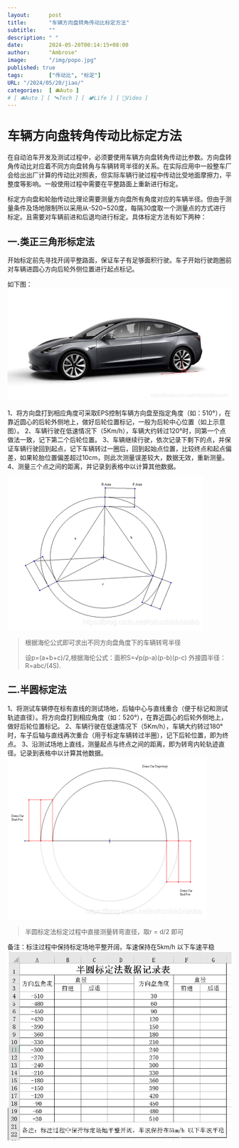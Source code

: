```yaml
---
layout:      post
title:       "车辆方向盘转角传动比标定方法"
subtitle:    ""
description: " "
date:        2024-05-20T00:14:15+08:00
author:      "Ambrose"
image:       "/img/popo.jpg"
published: true 
tags:        ["传动比", "标定"]
URL: "/2024/05/20/jiao/"
categories:  [ 🚘Auto ]
# [ 🚘Auto ] [ 🛰️Tech ] [ 🏕️Life ] [ 🎥Video ]
---
```


# 车辆方向盘转角传动比标定方法

​		在自动泊车开发及测试过程中，必须要使用车辆方向盘转角传动比参数。方向盘转角传动比对应着不同方向盘转角与车辆转弯半径的关系。在实际应用中一般整车厂会给出出厂计算的传动比对照表，但实际车辆行驶过程中传动比受地面摩擦力，平整度等影响。一般使用过程中需要在平整路面上重新进行标定。

​		标定方向盘和轮胎传动比理论需要测量方向盘所有角度对应的车辆半径。但由于测量条件及场地限制所以采用从-520~520度，每隔30度取一个测量点的方式进行标定。且需要对车辆前进和后退均进行标定。具体标定方法有如下两种：

## 一.类正三角形标定法

开始标定前先寻找开阔平整路面，保证车子有足够面积行驶。车子开始行驶跑圈前对车辆进圆心方向后轮外侧位置进行起点标记。

如下图：
![tesla](pic/tesla.png)



1、将方向盘打到相应角度可采取EPS控制车辆方向盘至指定角度（如：510°），在靠近圆心的后轮外侧地上，做好后轮位置标记，一般为后轮中心位置（如上示意图）。
2、车辆行驶在低速情况下（5Km/h），车辆大约转过120°时，同第一个点做法一致，记下第二个后轮位置。
3、车辆继续行驶，依次记录下剩下的点，并保证车辆行驶回到起点，记下车辆转过一圈后，回到起始点位置，比较终点和起点偏差，如果轮胎位置偏差超过10cm，则此次测量误差较大，数据无效，重新测量。
4、测量三个点之间的距离，并记录到表格中以计算其他数据。

![sandian](pic/sandian.png)

> 根据海伦公式即可求出不同方向盘角度下的车辆转弯半径
>
> 设p=(a+b+c)/2,根据海伦公式：面积S=√p(p-a)(p-b)(p-c)
> 外接圆半径：R=abc/(4S).

## 二.半圆标定法

 1、将测试车辆停在标有直线的测试场地，后轴中心与直线重合（便于标记和测试轨迹直径）。将方向盘打到相应角度（如：520°），在靠近圆心的后轮外侧地上，做好后轮位置标记。
2、车辆行驶在低速情况下（5Km/h），车辆大约转过180°时，车子后轴与直线再次重合（用于标定车辆转过半圈），记下后轮位置，即为终点。
3、沿测试场地上直线，测量起点与终点之间的距离，即为转弯内轮轨迹直径。记录到表格中以计算其他数据。
![banyuan](pic/banyuan.png)

> 半圆标定法标定过程中直接测量转弯直径，取r = d/2 即可

备注：标注过程中保持标定场地平整开阔，车速保持在5km/h   以下车速平稳
![数据记录表](pic/biaoge.png)
